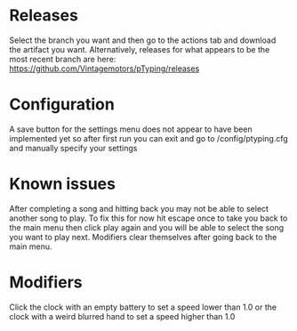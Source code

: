 # Releases 
Select the branch you want and then go to the actions tab and download the artifact you want. Alternatively, releases for what appears to be the most recent branch are here: https://github.com/Vintagemotors/pTyping/releases
# Configuration 
A save button for the settings menu does not appear to have been implemented yet so after first run you can exit and go to /config/ptyping.cfg and manually specify your settings 
# Known issues 
After completing a song and hitting back you may not be able to select another song to play. To fix this for now hit escape once to take you back to the main menu then click play again and you will be able to select the song you want to play next. 
Modifiers clear themselves after going back to the main menu. 
# Modifiers 
Click the clock with an empty battery to set a speed lower than 1.0 or the clock with a weird blurred hand to set a speed higher than 1.0 
